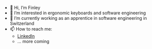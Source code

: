 - 👋 Hi, I’m Finley
- 👀 I’m interested in ergonomic keyboards and software engineering
- 🌱 I’m currently working as an apprentice in software engineering in Switzerland
- 📫 How to reach me:
  - [LinkedIn](https://www.linkedin.com/in/finley-thomalla-70753a213)
  - ... more coming

<!---
cococonscious/cococonscious is a ✨ special ✨ repository because its `README.md` (this file) appears on your GitHub profile.
You can click the Preview link to take a look at your changes.
--->
